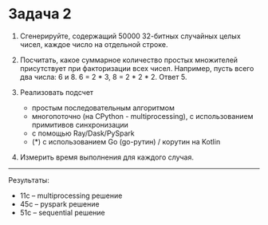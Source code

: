 # Задача 2

1. Сгенерируйте, содержащий 50000 32-битных случайных целых чисел, каждое число на отдельной строке. 

2. Посчитать, какое суммарное количество простых множителей присутствует при факторизации всех чисел.  Например, пусть всего два числа: 6 и 8. 
6 = 2 * 3, 8 = 2 * 2 * 2. Ответ 5.  

3. Реализовать подсчет 
    - простым последовательным алгоритмом
    - многопоточно (на CPython - multiprocessing), с использованием примитивов синхронизации 
    - с помощью Ray/Dask/PySpark
    - (*) с использованием Go (go-рутин) / корутин на Kotlin

4. Измерить время выполнения для каждого случая.

--------------------------------------------------------------------------------
Результаты:
- 11с – multiprocessing решение
- 45c – pyspark решение
- 51с – sequential решение